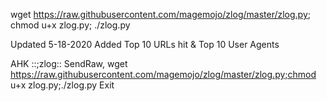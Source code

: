 wget https://raw.githubusercontent.com/magemojo/zlog/master/zlog.py; chmod u+x zlog.py; ./zlog.py

Updated 5-18-2020 Added Top 10 URLs hit & Top 10 User Agents

AHK
::;zlog::
SendRaw, wget https://raw.githubusercontent.com/magemojo/zlog/master/zlog.py;chmod u+x zlog.py;./zlog.py
Exit
